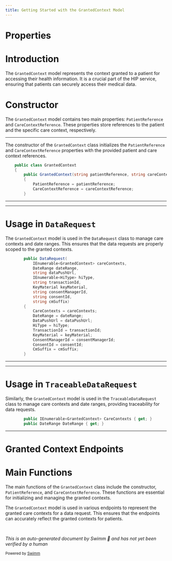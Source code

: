 ```yaml
---
title: Getting Started with the GrantedContext Model
---
```

# Properties

# Introduction

The <SwmToken path="src/In.ProjectEKA.HipLibrary/Patient/Model/GrantedContext.cs" pos="3:5:5" line-data="    public class GrantedContext">`GrantedContext`</SwmToken> model represents the context granted to a patient for accessing their health information. It is a crucial part of the HIP service, ensuring that patients can securely access their medical data.

# Constructor

The <SwmToken path="src/In.ProjectEKA.HipLibrary/Patient/Model/GrantedContext.cs" pos="3:5:5" line-data="    public class GrantedContext">`GrantedContext`</SwmToken> model contains two main properties: <SwmToken path="src/In.ProjectEKA.HipLibrary/Patient/Model/GrantedContext.cs" pos="7:1:1" line-data="            PatientReference = patientReference;">`PatientReference`</SwmToken> and <SwmToken path="src/In.ProjectEKA.HipLibrary/Patient/Model/GrantedContext.cs" pos="8:1:1" line-data="            CareContextReference = careContextReference;">`CareContextReference`</SwmToken>. These properties store references to the patient and the specific care context, respectively.

<SwmSnippet path="/src/In.ProjectEKA.HipLibrary/Patient/Model/GrantedContext.cs" line="3">

---

The constructor of the <SwmToken path="src/In.ProjectEKA.HipLibrary/Patient/Model/GrantedContext.cs" pos="3:5:5" line-data="    public class GrantedContext">`GrantedContext`</SwmToken> class initializes the <SwmToken path="src/In.ProjectEKA.HipLibrary/Patient/Model/GrantedContext.cs" pos="7:1:1" line-data="            PatientReference = patientReference;">`PatientReference`</SwmToken> and <SwmToken path="src/In.ProjectEKA.HipLibrary/Patient/Model/GrantedContext.cs" pos="8:1:1" line-data="            CareContextReference = careContextReference;">`CareContextReference`</SwmToken> properties with the provided patient and care context references.

```c#
    public class GrantedContext
    {
        public GrantedContext(string patientReference, string careContextReference)
        {
            PatientReference = patientReference;
            CareContextReference = careContextReference;
        }
```

---

</SwmSnippet>

<SwmSnippet path="/src/In.ProjectEKA.HipLibrary/Patient/Model/DataRequest.cs" line="8">

---

# Usage in <SwmToken path="src/In.ProjectEKA.HipLibrary/Patient/Model/DataRequest.cs" pos="8:3:3" line-data="        public DataRequest(">`DataRequest`</SwmToken>

The <SwmToken path="src/In.ProjectEKA.HipLibrary/Patient/Model/DataRequest.cs" pos="9:3:3" line-data="            IEnumerable&lt;GrantedContext&gt; careContexts,">`GrantedContext`</SwmToken> model is used in the <SwmToken path="src/In.ProjectEKA.HipLibrary/Patient/Model/DataRequest.cs" pos="8:3:3" line-data="        public DataRequest(">`DataRequest`</SwmToken> class to manage care contexts and date ranges. This ensures that the data requests are properly scoped to the granted contexts.

```c#
        public DataRequest(
            IEnumerable<GrantedContext> careContexts,
            DateRange dateRange,
            string dataPushUrl,
            IEnumerable<HiType> hiType,
            string transactionId,
            KeyMaterial keyMaterial,
            string consentManagerId,
            string consentId,
            string cmSuffix)
        {
            CareContexts = careContexts;
            DateRange = dateRange;
            DataPushUrl = dataPushUrl;
            HiType = hiType;
            TransactionId = transactionId;
            KeyMaterial = keyMaterial;
            ConsentManagerId = consentManagerId;
            ConsentId = consentId;
            CmSuffix = cmSuffix;
        }
```

---

</SwmSnippet>

<SwmSnippet path="/src/In.ProjectEKA.HipLibrary/Patient/Model/TraceableDataRequest.cs" line="35">

---

# Usage in <SwmToken path="src/In.ProjectEKA.HipLibrary/Patient/Model/TraceableDataRequest.cs" pos="6:5:5" line-data="    public class TraceableDataRequest">`TraceableDataRequest`</SwmToken>

Similarly, the <SwmToken path="src/In.ProjectEKA.HipLibrary/Patient/Model/TraceableDataRequest.cs" pos="35:5:5" line-data="        public IEnumerable&lt;GrantedContext&gt; CareContexts { get; }">`GrantedContext`</SwmToken> model is used in the <SwmToken path="src/In.ProjectEKA.HipLibrary/Patient/Model/TraceableDataRequest.cs" pos="6:5:5" line-data="    public class TraceableDataRequest">`TraceableDataRequest`</SwmToken> class to manage care contexts and date ranges, providing traceability for data requests.

```c#
        public IEnumerable<GrantedContext> CareContexts { get; }
        public DateRange DateRange { get; }
```

---

</SwmSnippet>

# Granted Context Endpoints

# Main Functions

The main functions of the <SwmToken path="src/In.ProjectEKA.HipLibrary/Patient/Model/GrantedContext.cs" pos="3:5:5" line-data="    public class GrantedContext">`GrantedContext`</SwmToken> class include the constructor, <SwmToken path="src/In.ProjectEKA.HipLibrary/Patient/Model/GrantedContext.cs" pos="7:1:1" line-data="            PatientReference = patientReference;">`PatientReference`</SwmToken>, and <SwmToken path="src/In.ProjectEKA.HipLibrary/Patient/Model/GrantedContext.cs" pos="8:1:1" line-data="            CareContextReference = careContextReference;">`CareContextReference`</SwmToken>. These functions are essential for initializing and managing the granted contexts.

The <SwmToken path="src/In.ProjectEKA.HipLibrary/Patient/Model/GrantedContext.cs" pos="3:5:5" line-data="    public class GrantedContext">`GrantedContext`</SwmToken> model is used in various endpoints to represent the granted care contexts for a data request. This ensures that the endpoints can accurately reflect the granted contexts for patients.

&nbsp;

*This is an auto-generated document by Swimm 🌊 and has not yet been verified by a human*

<SwmMeta version="3.0.0" repo-id="Z2l0aHViJTNBJTNBaGlwLXNlcnZpY2UlM0ElM0FTd2ltbS1EZW1v" repo-name="hip-service"><sup>Powered by [Swimm](/)</sup></SwmMeta>
